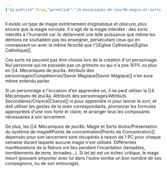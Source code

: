 ```yaml
---
{"dg-publish":true,"permalink":"/4-mecaniques-de-jeu/4b-magie-et-sorts-divins/origine-des-sorts/interdite/"}
---
```


Il existe un type de magie extrêmement énigmatique et obscure, plus encore que la magie normale. Il s'agit de la magie interdite : des sorts interdits à l'humanité car ils détiennent une telle puissance que même les démons ne souhaitent pas les enseigner, persécutant ceux qui en connaissent un avec la même férocité que l'[[Eglise Catholique\|Eglise Catholique]]. 

Ces sorts ne peuvent pas être choisis lors de la création d'un personnage. Nul personne qui ne possède pas un grimoire ou qui n'a pas 101% ou plus en [[4. Mécaniques de jeu/4a. Attributs des personnages/Compétences/Savoir Magique\|Savoir Magique]] n'en aura même entendu parler. 

Si un personnage a l'occasion d'en apprendre un, il ne peut utiliser la [[4. Mécaniques de jeu/4a. Attributs des personnages/Attributs Secondaires/Chance\|Chance]] ni pour apprendre ni pour lancer le sort, et doit utiliser les gestes de la main correspondants, prononcer les formules appropriées d'une voix forte et claire, et arranger tous les composants nécessaires à son lancement. 

De plus, les [[4. Mécaniques de jeu/4b. Magie et Sorts divins/Présentation du système de magie#Points de concentration\|Points de Concentration]] dépensés pour son lancement sont récupérés à raison de 1 PC pour chaque semaine durant laquelle aucune magie n'est utilisée. Différentes manifestations de la Nature ont lieu pendant l'incantation (tempêtes, tremblements de terre, tornades...). Si let jet est un échec critique, le mage meurt (pouvant emporter avec lui dans l'outre-tombe un bon nombre de ses compagnons, ou de son entourage).